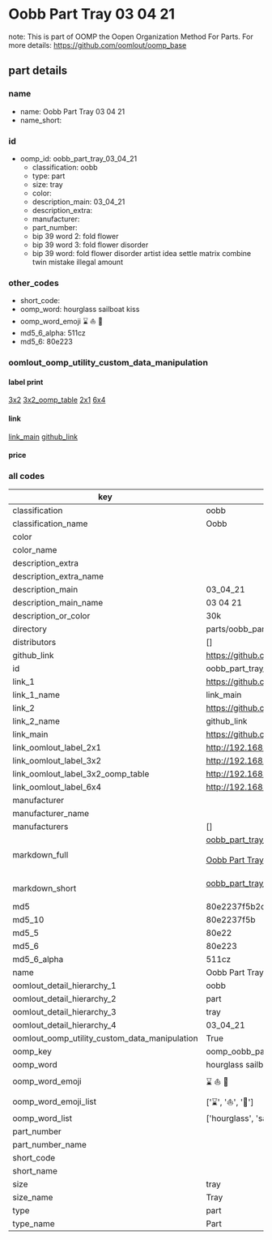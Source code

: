 # Oobb Part Tray 03 04 21  

note: This is part of OOMP the Oopen Organization Method For Parts. For more details: https://github.com/oomlout/oomp_base

##  part details





### name
* name: Oobb Part Tray 03 04 21
* name_short: 
### id
* oomp_id: oobb_part_tray_03_04_21
  * classification: oobb
  * type: part
  * size: tray
  * color: 
  * description_main: 03_04_21
  * description_extra: 
  * manufacturer: 
  * part_number: 
  * bip 39 word 2: fold flower
  * bip 39 word 3: fold flower disorder
  * bip 39 word: fold flower disorder artist idea settle matrix combine twin mistake illegal amount

### other_codes
* short_code: 
* oomp_word: hourglass sailboat kiss
* oomp_word_emoji :hourglass: :sailboat: :kiss:
* md5_6_alpha: 511cz
* md5_6: 80e223






### oomlout_oomp_utility_custom_data_manipulation
#### label print
[3x2](http://192.168.1.245:1112/?label=oomp%20511cz)
[3x2_oomp_table](http://192.168.1.107:1112/?label=oomp%20511cz)
[2x1](http://192.168.1.242:1112/?label=oomp%20511cz)
[6x4](http://192.168.1.55:1112/?label=oomp%20511cz)    

#### link

[link_main](https://github.com/oomlout/oomlout_oomp_current_version_messy/tree/main/parts/oobb_part_tray_03_04_21) [github_link](https://github.com/oomlout/oomlout_oomp_part_src/tree/main/parts/oobb_part_tray_03_04_21)                             

#### price







### all codes 
| key | value |  
| --- | --- |  
| classification | oobb |  
| classification_name | Oobb |  
| color |  |  
| color_name |  |  
| description_extra |  |  
| description_extra_name |  |  
| description_main | 03_04_21 |  
| description_main_name | 03 04 21 |  
| description_or_color | 30k |  
| directory | parts/oobb_part_tray_03_04_21 |  
| distributors | [] |  
| github_link | https://github.com/oomlout/oomlout_oomp_part_src/tree/main/parts/oobb_part_tray_03_04_21 |  
| id | oobb_part_tray_03_04_21 |  
| link_1 | https://github.com/oomlout/oomlout_oomp_current_version_messy/tree/main/parts/oobb_part_tray_03_04_21 |  
| link_1_name | link_main |  
| link_2 | https://github.com/oomlout/oomlout_oomp_part_src/tree/main/parts/oobb_part_tray_03_04_21 |  
| link_2_name | github_link |  
| link_main | https://github.com/oomlout/oomlout_oomp_current_version_messy/tree/main/parts/oobb_part_tray_03_04_21 |  
| link_oomlout_label_2x1 | http://192.168.1.242:1112/?label=oomp%20511cz |  
| link_oomlout_label_3x2 | http://192.168.1.245:1112/?label=oomp%20511cz |  
| link_oomlout_label_3x2_oomp_table | http://192.168.1.107:1112/?label=oomp%20511cz |  
| link_oomlout_label_6x4 | http://192.168.1.55:1112/?label=oomp%20511cz |  
| manufacturer |  |  
| manufacturer_name |  |  
| manufacturers | [] |  
| markdown_full | [oobb_part_tray_03_04_21](https://github.com/oomlout/oomlout_oomp_current_version_messy/tree/main/parts/oobb_part_tray_03_04_21)<br>[](https://github.com/oomlout/oomlout_oomp_current_version_messy/tree/main/parts/oobb_part_tray_03_04_21)<br>[Oobb Part Tray 03 04 21](https://github.com/oomlout/oomlout_oomp_current_version_messy/tree/main/parts/oobb_part_tray_03_04_21)<br><br> |  
| markdown_short | [oobb_part_tray_03_04_21](https://github.com/oomlout/oomlout_oomp_current_version_messy/tree/main/parts/oobb_part_tray_03_04_21)<br><br> |  
| md5 | 80e2237f5b2df12711b830d07ed662d4 |  
| md5_10 | 80e2237f5b |  
| md5_5 | 80e22 |  
| md5_6 | 80e223 |  
| md5_6_alpha | 511cz |  
| name | Oobb Part Tray 03 04 21 |  
| oomlout_detail_hierarchy_1 | oobb |  
| oomlout_detail_hierarchy_2 | part |  
| oomlout_detail_hierarchy_3 | tray |  
| oomlout_detail_hierarchy_4 | 03_04_21 |  
| oomlout_oomp_utility_custom_data_manipulation | True |  
| oomp_key | oomp_oobb_part_tray_03_04_21 |  
| oomp_word | hourglass sailboat kiss |  
| oomp_word_emoji | :hourglass: :sailboat: :kiss: |  
| oomp_word_emoji_list | [':hourglass:', ':sailboat:', ':kiss:'] |  
| oomp_word_list | ['hourglass', 'sailboat', 'kiss'] |  
| part_number |  |  
| part_number_name |  |  
| short_code |  |  
| short_name |  |  
| size | tray |  
| size_name | Tray |  
| type | part |  
| type_name | Part |  
